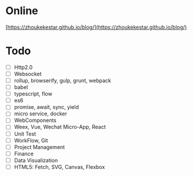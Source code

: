 # Online
[https://zhoukekestar.github.io/blog/](https://zhoukekestar.github.io/blog/)

# Todo
- [ ] Http2.0
- [ ] Websocket
- [ ] rollup, browserify, gulp, grunt, webpack
- [ ] babel
- [ ] typescript, flow
- [ ] es6
- [ ] promise, await, sync, yield
- [ ] micro service, docker
- [ ] WebComponents
- [ ] Weex, Vue, Wechat Micro-App, React
- [ ] Unit Test
- [ ] WorkFlow, Git
- [ ] Project Management
- [ ] Finance
- [ ] Data Visualization
- [ ] HTML5: Fetch, SVG, Canvas, Flexbox
